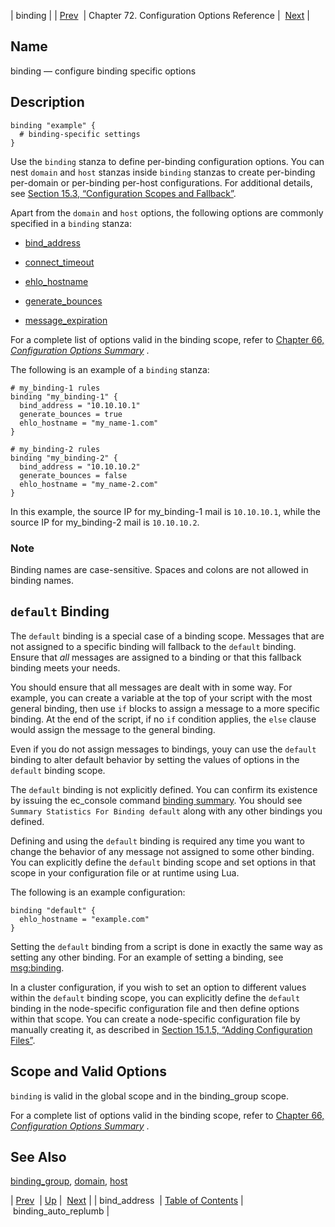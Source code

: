 | binding |
| [Prev](conf.ref.bind_address)  | Chapter 72. Configuration Options Reference |  [Next](conf.ref.binding_auto_replumb) |

<a name="conf.ref.binding"></a>
## Name

binding — configure binding specific options

<a name="idp11794208"></a>
## Description

```
binding "example" {
  # binding-specific settings
}
```

Use the `binding` stanza to define per-binding configuration options. You can nest `domain` and `host` stanzas inside `binding` stanzas to create per-binding per-domain or per-binding per-host configurations. For additional details, see [Section 15.3, “Configuration Scopes and Fallback”](ecelerity.conf.fallback "15.3. Configuration Scopes and Fallback").

Apart from the `domain` and `host` options, the following options are commonly specified in a `binding` stanza:

*   [bind_address](conf.ref.bind_address "bind_address")

*   [connect_timeout](conf.ref.connect_timeout "connect_timeout")

*   [ehlo_hostname](conf.ref.ehlo_hostname "ehlo_hostname")

*   [generate_bounces](conf.ref.generate_bounces "generate_bounces")

*   [message_expiration](conf.ref.message_expiration "message_expiration")

For a complete list of options valid in the binding scope, refer to [Chapter 66, *Configuration Options Summary*](config.options.summary "Chapter 66. Configuration Options Summary") .

The following is an example of a `binding` stanza:

```
# my_binding-1 rules
binding "my_binding-1" {
  bind_address = "10.10.10.1"
  generate_bounces = true
  ehlo_hostname = "my_name-1.com"
}

# my_binding-2 rules
binding "my_binding-2" {
  bind_address = "10.10.10.2"
  generate_bounces = false
  ehlo_hostname = "my_name-2.com"
}
```

In this example, the source IP for my_binding-1 mail is `10.10.10.1`, while the source IP for my_binding-2 mail is `10.10.10.2`.

### Note

Binding names are case-sensitive. Spaces and colons are not allowed in binding names.

<a name="conf.ref.binding.default"></a>
## `default` Binding

The `default` binding is a special case of a binding scope. Messages that are not assigned to a specific binding will fallback to the `default` binding. Ensure that *all* messages are assigned to a binding or that this fallback binding meets your needs.

You should ensure that all messages are dealt with in some way. For example, you can create a variable at the top of your script with the most general binding, then use `if` blocks to assign a message to a more specific binding. At the end of the script, if no `if` condition applies, the `else` clause would assign the message to the general binding.

Even if you do not assign messages to bindings, youy can use the `default` binding to alter default behavior by setting the values of options in the `default` binding scope.

The `default` binding is not explicitly defined. You can confirm its existence by issuing the ec_console command [binding summary](console_commands.binding_summary "binding summary"). You should see `Summary Statistics For Binding default` along with any other bindings you defined.

Defining and using the `default` binding is required any time you want to change the behavior of any message not assigned to some other binding. You can explicitly define the `default` binding scope and set options in that scope in your configuration file or at runtime using Lua.

The following is an example configuration:

```
binding "default" {
  ehlo_hostname = "example.com"
}
```

Setting the `default` binding from a script is done in exactly the same way as setting any other binding. For an example of setting a binding, see [msg:binding](lua.ref.msg_binding "msg:binding").

In a cluster configuration, if you wish to set an option to different values within the `default` binding scope, you can explicitly define the `default` binding in the node-specific configuration file and then define options within that scope. You can create a node-specific configuration file by manually creating it, as described in [Section 15.1.5, “Adding Configuration Files”](conf.overview#conf.adding.configuration.files "15.1.5. Adding Configuration Files").

<a name="idp23599344"></a>
## Scope and Valid Options

`binding` is valid in the global scope and in the binding_group scope.

For a complete list of options valid in the binding scope, refer to [Chapter 66, *Configuration Options Summary*](config.options.summary "Chapter 66. Configuration Options Summary") .

<a name="idp23602720"></a>
## See Also

[binding_group](conf.ref.binding_group "binding_group"), [domain](conf.ref.domain "domain"), [host](conf.ref.host "host")

| [Prev](conf.ref.bind_address)  | [Up](config.options.ref) |  [Next](conf.ref.binding_auto_replumb) |
| bind_address  | [Table of Contents](index) |  binding_auto_replumb |

